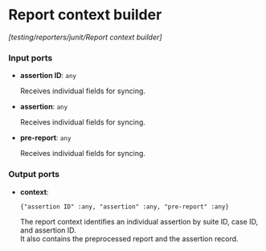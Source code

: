 # Report context builder

_[testing/reporters/junit/Report context builder]_

### Input ports

* __assertion ID__: ` any `

    Receives individual fields for syncing.<br>


* __assertion__: ` any `

    Receives individual fields for syncing.<br>


* __pre-report__: ` any `

    Receives individual fields for syncing.<br>

### Output ports

* __context__: 
    ```
    {"assertion ID" :any, "assertion" :any, "pre-report" :any}
    ```

    The report context identifies an individual assertion by suite ID, case ID, and assertion ID.<br>
    It also contains the preprocessed report and the assertion record.<br>

